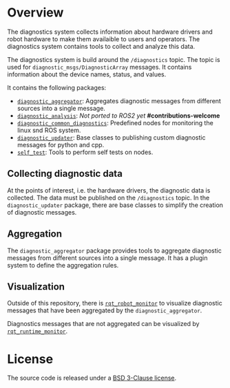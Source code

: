 # Overview
The diagnostics system collects information about hardware drivers and robot hardware to make them availaible to users and operators. 
The diagnostics system contains tools to collect and analyze this data.

The diagnostics system is build around the `/diagnostics` topic. The topic is used for `diagnostic_msgs/DiagnosticArray` messages. 
It contains information about the device names, status, and values. 

It contains the following packages:
- [`diagnostic_aggregator`](/diagnostic_aggregator/): Aggregates diagnostic messages from different sources into a single message.
- [`diagnostic_analysis`](/diagnostics/): *Not ported to ROS2 yet* **#contributions-welcome**
- [`diagnostic_common_diagnostics`](/diagnostic_common_diagnostics/): Predefined nodes for monitoring the linux snd ROS system.
- [`diagnostic_updater`](/diagnostic_updater/): Base classes to publishing custom diagnostic messages for python and cpp.
- [`self_test`](/self_test/): Tools to perform self tests on nodes.

## Collecting diagnostic data
At the points of interest, i.e. the hardware drivers, the diagnostic data is collected. 
The data must be published on the `/diagnostics` topic.
In the `diagnostic_updater` package, there are base classes to simplify the creation of diagnostic messages. 

## Aggregation
The `diagnostic_aggregator` package provides tools to aggregate diagnostic messages from different sources into a single message. It has a plugin system to define the aggregation rules.

## Visualization
Outside of this repository, there is [`rqt_robot_monitor`](https://index.ros.org/p/rqt_robot_monitor/) to visualize diagnostic messages that have been aggregated by the `diagnostic_aggregator`.

Diagnostics messages that are not aggregated can be visualized by [`rqt_runtime_monitor`](https://index.ros.org/p/rqt_runtime_monitor/).

# License
The source code is released under a [BSD 3-Clause license](LICENSE).